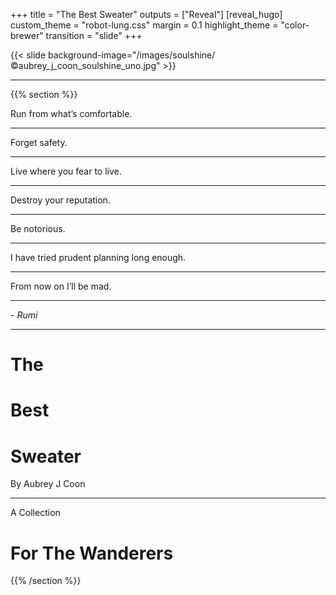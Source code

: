 +++
title = "The Best Sweater"
outputs = ["Reveal"]
[reveal_hugo]
custom_theme = "robot-lung.css"
margin = 0.1
highlight_theme = "color-brewer"
transition = "slide"
+++

{{< slide background-image="/images/soulshine/©aubrey_j_coon_soulshine_uno.jpg" >}}

---

{{% section %}}

Run from what’s comfortable. 

---

Forget safety. 

---

Live where you fear to live. 

---

Destroy your reputation. 

---

Be notorious. 

---

I have tried prudent planning long enough. 

---

From now on I’ll be mad.

---

*- Rumi*

---

# The 
# Best
# Sweater
    
By Aubrey J Coon

---

A Collection 

# For The Wanderers

{{% /section %}}